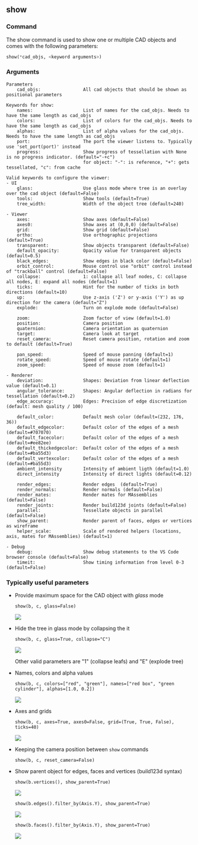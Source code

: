 ## show

### Command

The show command is used to show one or multiple CAD objects and comes with the following parameters:

```python
show(*cad_objs, <keyword arguments>)
```

### Arguments

```text
Parameters
    cad_objs:                All cad objects that should be shown as positional parameters

Keywords for show:
    names:                   List of names for the cad_objs. Needs to have the same length as cad_objs
    colors:                  List of colors for the cad_objs. Needs to have the same length as cad_objs
    alphas:                  List of alpha values for the cad_objs. Needs to have the same length as cad_objs
    port:                    The port the viewer listens to. Typically use 'set_port(port)' instead
    progress:                Show progress of tessellation with None is no progress indicator. (default="-+c")
                             for object: "-": is reference, "+": gets tessellated, "c": from cache

Valid keywords to configure the viewer:
- UI
    glass:                   Use glass mode where tree is an overlay over the cad object (default=False)
    tools:                   Show tools (default=True)
    tree_width:              Width of the object tree (default=240)

- Viewer
    axes:                    Show axes (default=False)
    axes0:                   Show axes at (0,0,0) (default=False)
    grid:                    Show grid (default=False)
    ortho:                   Use orthographic projections (default=True)
    transparent:             Show objects transparent (default=False)
    default_opacity:         Opacity value for transparent objects (default=0.5)
    black_edges:             Show edges in black color (default=False)
    orbit_control:           Mouse control use "orbit" control instead of "trackball" control (default=False)
    collapse:                1: collapse all leaf nodes, C: collapse all nodes, E: expand all nodes (default=1)
    ticks:                   Hint for the number of ticks in both directions (default=10)
    up:                      Use z-axis ('Z') or y-axis ('Y') as up direction for the camera (default="Z")
    explode:                 Turn on explode mode (default=False)

    zoom:                    Zoom factor of view (default=1.0)
    position:                Camera position
    quaternion:              Camera orientation as quaternion
    target:                  Camera look at target
    reset_camera:            Reset camera position, rotation and zoom to default (default=True)

    pan_speed:               Speed of mouse panning (default=1)
    rotate_speed:            Speed of mouse rotate (default=1)
    zoom_speed:              Speed of mouse zoom (default=1)

- Renderer
    deviation:               Shapes: Deviation from linear deflection value (default=0.1)
    angular_tolerance:       Shapes: Angular deflection in radians for tessellation (default=0.2)
    edge_accuracy:           Edges: Precision of edge discretization (default: mesh quality / 100)

    default_color:           Default mesh color (default=(232, 176, 36))
    default_edgecolor:       Default color of the edges of a mesh (default=#707070)
    default_facecolor:       Default color of the edges of a mesh (default=#ee82ee)
    default_thickedgecolor:  Default color of the edges of a mesh (default=#ba55d3)
    default_vertexcolor:     Default color of the edges of a mesh (default=#ba55d3)
    ambient_intensity        Intensity of ambient ligth (default=1.0)
    direct_intensity         Intensity of direct lights (default=0.12)

    render_edges:            Render edges  (default=True)
    render_normals:          Render normals (default=False)
    render_mates:            Render mates for MAssemblies (default=False)
    render_joints:           Render build123d joints (default=False)
    parallel:                Tessellate objects in parallel (default=False)
    show_parent:             Render parent of faces, edges or vertices as wireframe
    helper_scale:            Scale of rendered helpers (locations, axis, mates for MAssemblies) (default=1)

- Debug
    debug:                   Show debug statements to the VS Code browser console (default=False)
    timeit:                  Show timing information from level 0-3 (default=False)
```

### Typically useful parameters

-   Provide maximum space for the CAD object with _glass_ mode

    `show(b, c, glass=False)`

    ![](../screenshots/glass.png)

-   Hide the tree in glass mode by collapsing the it

    `show(b, c, glass=True, collapse="C")`

    ![](../screenshots/glass-collapsed.png)

    Other valid parameters are "1" (collapse leafs) and "E" (explode tree)

-   Names, colors and alpha values

    `show(b, c, colors=["red", "green"], names=["red box", "green cylinder"], alphas=[1.0, 0.2])`

    ![](../screenshots/named-objects.png)

-   Axes and grids

    `show(b, c, axes=True, axes0=False, grid=(True, True, False), ticks=40)`

    ![](../screenshots/axes-and-grids.png)

-   Keeping the camera position between `show` commands

    `show(b, c, reset_camera=False)`

-   Show parent object for edges, faces and vertices (build123d syntax)

    `show(b.vertices(), show_parent=True)`

    ![](../screenshots/vertices-parent.png)

    `show(b.edges().filter_by(Axis.Y), show_parent=True)`

    ![](../screenshots/edges-parent.png)

    `show(b.faces().filter_by(Axis.Y), show_parent=True)`

    ![](../screenshots/faces-parent.png)
